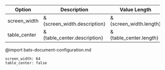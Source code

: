 
| Option| Description| Value Length| Value| Default
| -| -| -| -| -
| screen_width| &{screen_width.description}| &{screen_width.length}| &{screen_width}| &{screen_width.default}
| table_center| &{table_center.description}| &{table_center.length}| &{table_center}| &{table_center.default}
@import bats-document-configuration.md
```opts :(document_opts)
screen_width: 64
table_center: false
```